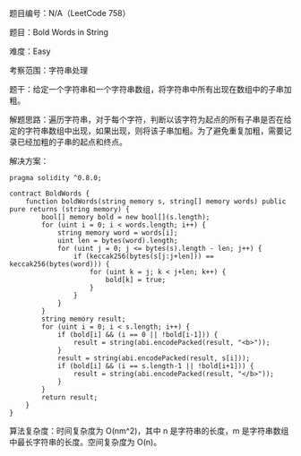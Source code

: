 题目编号：N/A（LeetCode 758）

题目：Bold Words in String

难度：Easy

考察范围：字符串处理

题干：给定一个字符串和一个字符串数组，将字符串中所有出现在数组中的子串加粗。

解题思路：遍历字符串，对于每个字符，判断以该字符为起点的所有子串是否在给定的字符串数组中出现，如果出现，则将该子串加粗。为了避免重复加粗，需要记录已经加粗的子串的起点和终点。

解决方案：

```solidity
pragma solidity ^0.8.0;

contract BoldWords {
    function boldWords(string memory s, string[] memory words) public pure returns (string memory) {
        bool[] memory bold = new bool[](s.length);
        for (uint i = 0; i < words.length; i++) {
            string memory word = words[i];
            uint len = bytes(word).length;
            for (uint j = 0; j <= bytes(s).length - len; j++) {
                if (keccak256(bytes(s[j:j+len])) == keccak256(bytes(word))) {
                    for (uint k = j; k < j+len; k++) {
                        bold[k] = true;
                    }
                }
            }
        }
        string memory result;
        for (uint i = 0; i < s.length; i++) {
            if (bold[i] && (i == 0 || !bold[i-1])) {
                result = string(abi.encodePacked(result, "<b>"));
            }
            result = string(abi.encodePacked(result, s[i]));
            if (bold[i] && (i == s.length-1 || !bold[i+1])) {
                result = string(abi.encodePacked(result, "</b>"));
            }
        }
        return result;
    }
}
```

算法复杂度：时间复杂度为 O(nm^2)，其中 n 是字符串的长度，m 是字符串数组中最长字符串的长度。空间复杂度为 O(n)。